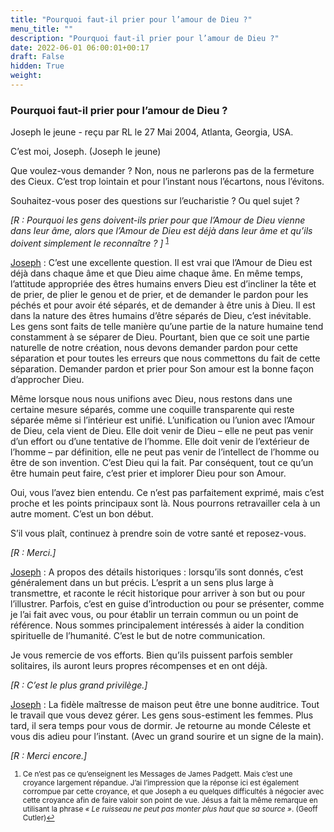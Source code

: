 ```yaml
---
title: "Pourquoi faut-il prier pour l’amour de Dieu ?"
menu_title: ""
description: "Pourquoi faut-il prier pour l’amour de Dieu ?"
date: 2022-06-01 06:00:01+00:17
draft: False
hidden: True
weight:
---
```

### Pourquoi faut-il prier pour l’amour de Dieu ?

Joseph le jeune - reçu par RL le 27 Mai 2004, Atlanta, Georgia, USA.

C’est moi, Joseph. (Joseph le jeune)

Que voulez-vous demander ? Non, nous ne parlerons pas de la fermeture des Cieux. C’est trop lointain et pour l’instant nous l’écartons, nous l’évitons.

Souhaitez-vous poser des questions sur l’eucharistie ? Ou quel sujet ?

*[R : Pourquoi les gens doivent-ils prier pour que l’Amour de Dieu vienne dans leur âme, alors que l’Amour de Dieu est déjà dans leur âme et qu’ils doivent simplement le reconnaître ? ]* <sup id="a1">[1](#f1)</sup>

<u>Joseph</u> : C’est une excellente question. Il est vrai que l’Amour de Dieu est déjà dans chaque âme et que Dieu aime chaque âme. En même temps, l’attitude appropriée des êtres humains envers Dieu est d’incliner la tête et de prier, de plier le genou et de prier, et de demander le pardon pour les péchés et pour avoir été séparés, et de demander à être unis à Dieu. Il est dans la nature des êtres humains d’être séparés de Dieu, c’est inévitable. Les gens sont faits de telle manière qu’une partie de la nature humaine tend constamment à se séparer de Dieu. Pourtant, bien que ce soit une partie naturelle de notre création, nous devons demander pardon pour cette séparation et pour toutes les erreurs que nous commettons du fait de cette séparation. Demander pardon et prier pour Son amour est la bonne façon d’approcher Dieu. 

Même lorsque nous nous unifions avec Dieu, nous restons dans une certaine mesure séparés, comme une coquille transparente qui reste séparée même si l’intérieur est unifié. L’unification ou l’union avec l’Amour de Dieu, cela vient de Dieu. Elle doit venir de Dieu – elle ne peut pas venir d’un effort ou d’une tentative de l’homme. Elle doit venir de l’extérieur de l’homme – par définition, elle ne peut pas venir de l’intellect de l’homme ou être de son invention. C’est Dieu qui la fait. Par conséquent, tout ce qu’un être humain peut faire, c’est prier et implorer Dieu pour son Amour.

Oui, vous l’avez bien entendu. Ce n’est pas parfaitement exprimé, mais c’est proche et les points principaux sont là. Nous pourrons retravailler cela à un autre moment. C’est un bon début.

S’il vous plaît, continuez à prendre soin de votre santé et reposez-vous.

*[R : Merci.]*

<u>Joseph</u> : A propos des détails historiques : lorsqu’ils sont donnés, c’est généralement dans un but précis. L’esprit a un sens plus large à transmettre, et raconte le récit historique pour arriver à son but ou pour l’illustrer. Parfois, c’est en guise d’introduction ou pour se présenter, comme je l’ai fait avec vous, ou pour établir un terrain commun ou un point de référence. Nous sommes principalement intéressés à aider la condition spirituelle de l’humanité. C’est le but de notre communication.

Je vous remercie de vos efforts. Bien qu’ils puissent parfois sembler solitaires, ils auront leurs propres récompenses et en ont déjà.

*[R : C’est le plus grand privilège.]*

<u>Joseph</u> : La fidèle maîtresse de maison peut être une bonne auditrice. Tout le travail que vous devez gérer. Les gens sous-estiment les femmes. Plus tard, il sera temps pour vous de dormir. Je retourne au monde Céleste et vous dis adieu pour l’instant. (Avec un grand sourire et un signe de la main).

*[R : Merci encore.]*
<small>

1. <large id="f1"> Ce n’est pas ce qu’enseignent les Messages de James Padgett. Mais c’est une croyance largement répandue. J’ai l’impression que la réponse ici est également corrompue par cette croyance, et que Joseph a eu quelques difficultés à négocier avec cette croyance afin de faire valoir son point de vue. Jésus a fait la même remarque en utilisant la phrase *« Le ruisseau ne peut pas monter plus haut que sa source »*. (Geoff Cutler)[↩](#a1)
